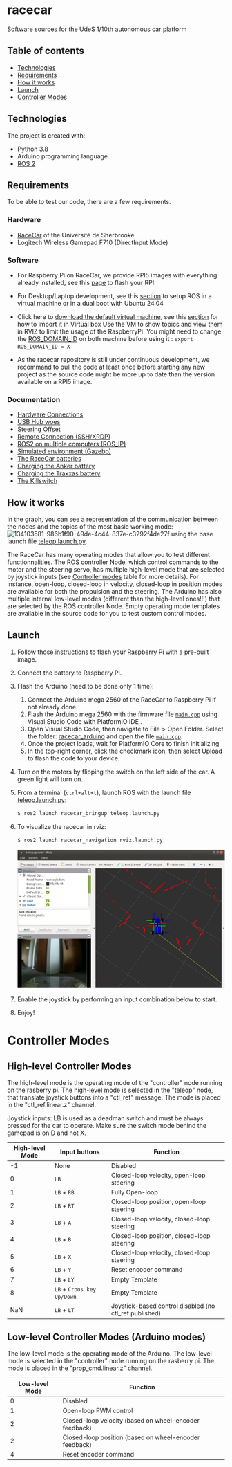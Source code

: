 # racecar
Software sources for the UdeS 1/10th autonomous car platform

## Table of contents
* [Technologies](#technologies)
* [Requirements](#requirements)
* [How it works](#how-it-works)
* [Launch](#launch)
* [Controller Modes](#controller-modes)

## Technologies
The project is created with:
* Python 3.8
* Arduino programming language
* [ROS 2](https://docs.ros.org/en/humble/Installation.html)

## Requirements
To be able to test our code, there are a few requirements.

### Hardware
* [RaceCar](https://cad.onshape.com/documents/9d3f435f340b50b281de3ac4/w/60d94a6915ed0711b2290521/e/45c11c7ee9e7e6dfaec5c7e5) of the Université de Sherbrooke
* Logitech Wireless Gamepad F710 (DirectInput Mode)

### Software
* For Raspberry Pi on RaceCar, we provide RPI5 images with everything already installed, see this [page](images/README.md#restore-raspberrypi-image) to flash your RPI.

* For Desktop/Laptop development, see this [section](images/README.md#creating-a-virtual-machine) to setup ROS in a virtual machine or in a dual boot with Ubuntu 24.04

* Click here to [download the default virtual machine](https://usherbrooke-my.sharepoint.com/:u:/g/personal/lali3401_usherbrooke_ca/ET_KS0N6qFpPjCdlN4sOIrYBsIMreMN1X6O5qblisWM_Rw?e=6nY1pi), see this [section](images/README.md#importing-a-virtual-machine) for how to import it in Virtual box
    Use the VM to show topics and view them in RVIZ to limit the usage of the RaspberryPi. You might need to change the [ROS_DOMAIN_ID](https://docs.ros.org/en/rolling/Concepts/Intermediate/About-Domain-ID.html) on both machine before using it : `export ROS_DOMAIN_ID = X`
* As the racecar repository is still under continuous development, we recommand to pull the code at least once before starting any new project as the source code might be more up to date than the version available on a RPI5 image.

### Documentation
* [Hardware Connections](doc/README.md#hardware-connections)
* [USB Hub woes](doc/README.md#usb-hub-woes)
* [Steering Offset](doc/README.md#steering-offset)
* [Remote Connection (SSH/XRDP)](doc/README.md#remote-connection-sshxrdp)
* [ROS2 on multiple computers (ROS_IP)](doc/README.md#ros-on-multiple-computers-ros_ip)
* [Simulated environment (Gazebo)](doc/README.md#simulated-environment-gazebo)
* [The RaceCar batteries](doc/README.md#the-racecar-batteries)
* [Charging the Anker battery](doc/README.md#charging-the-anker-battery)
* [Charging the Traxxas battery](doc/README.md#charging-the-traxxas-battery)
* [The Killswitch](doc/README.md#the-killswitch)

## How it works
In the graph, you can see a representation of the communication between the nodes and the topics of the most basic working mode:
![134103581-986b1f90-49de-4c44-837e-c3292f4de27f](https://user-images.githubusercontent.com/16725496/134103763-9a2e7839-77fe-411a-9f8b-ce5df9a0cd32.jpg)
using the base launch file [teleop.launch.py](racecar_bringup/launch/teleop.launch.py). 

The RaceCar has many operating modes that allow you to test different functionnalities. The ROS controller Node, which control commands to the motor and the steering servo, has multiple high-level mode that are selected by joystick inputs (see [Controller modes](#controller-modes) table for more details). For instance, open-loop, closed-loop in velocity, closed-loop in position modes are available for both the propulsion and the steering.  The Arduino has also multiple internal low-level modes (different than the high-level ones!!!) that are selected by the ROS controller Node. Empty operating mode templates are available in the source code for you to test custom control modes.

## Launch
1. Follow those [instructions](images#restore-raspberrypi-image) to flash your Raspberry Pi with a pre-built image.
2. Connect the battery to Raspberry Pi.
3. Flash the Arduino (need to be done only 1 time):
    1. Connect the Arduino mega 2560 of the RaceCar to Raspberry Pi if not already done.
    2. Flash the Arduino mega 2560 with the firmware file [`main.cpp`](racecar_arduino/Controller/src/main.cpp) using Visual Studio Code with PlatformIO IDE .
    3. Open Visual Studio Code, then navigate to File > Open Folder. Select the folder: [racecar_arduino](racecar_arduino/Controller) and open the file [`main.cpp`](racecar_arduino/Controller/src/main.cpp).
    4. Once the project loads, wait for PlatformIO Core to finish initializing
    5. In the top-right corner, click the checkmark icon, then select Upload to flash the code to your device.

4. Turn on the motors by flipping the switch on the left side of the car. A green light will turn on.
5. From a terminal (`ctrl+alt+t`), launch ROS with the launch file [teleop.launch.py](racecar_bringup/launch/teleop.launch.py):
    ```bash
    $ ros2 launch racecar_bringup teleop.launch.py
    ```
6. To visualize the racecar in rviz:
    ```bash
    $ ros2 launch racecar_navigation rviz.launch.py
    ```
    ![](doc/racecar_rviz_teleop.jpg "rviz" )
7. Enable the joystick by performing an input combination below to start.
8. Enjoy!

# Controller Modes
## High-level Controller Modes

The high-level mode is the operating mode of the "controller" node running on the rasberry pi. The high-level mode is selected in the "teleop" node, that translate joystick buttons into a "ctl_ref" message. The mode is placed in the "ctl_ref.linear.z" channel.

Joystick inputs: LB is used as a deadman switch and must be always pressed for the car to operate. Make sure the switch mode behind the gamepad is on D and not X. 

High-level Mode | Input buttons | Function
-|-|-
-1|None| Disabled
0|`LB`| Closed-loop velocity, open-loop steering
1|`LB` + `RB`|Fully Open-loop
2|`LB` + `RT`|Closed-loop position, open-loop steering
3|`LB` + `A`|Closed-loop velocity, closed-loop steering
4|`LB` + `B`|Closed-loop position, closed-loop steering
5|`LB` + `X`|Closed-loop velocity, closed-loop steering
6|`LB` + `Y`|Reset encoder command
7|`LB` + `LY`|Empty Template
8|`LB` + `Croos key Up/Down`| Empty Template
NaN|`LB` + `LT`|Joystick-based control disabled (no ctl_ref published)


## Low-level Controller Modes (Arduino modes)

The low-level mode is the operating mode of the Arduino. The low-level mode is selected in the "controller" node running on the rasberry pi. The mode is placed in the "prop_cmd.linear.z" channel.

Low-level Mode | Function
-|-
0|Disabled
1|Open-loop PWM control
2|Closed-loop velocity (based on wheel-encoder feedback)
2|Closed-loop position (based on wheel-encoder feedback)
4|Reset encoder command

